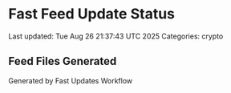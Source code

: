 # Fast Feed Update Status
Last updated: Tue Aug 26 21:37:43 UTC 2025
Categories: crypto

## Feed Files Generated

Generated by Fast Updates Workflow
